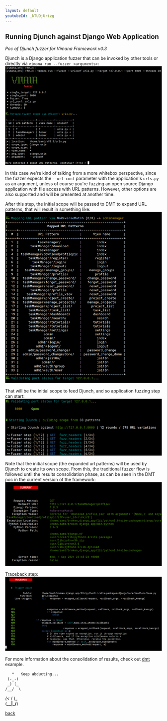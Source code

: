 ```yaml
---
layout: default
youtubeId: _kTUDjUrizg
---
```


## Running Djunch against Django Web Application

_Poc of Djunch fuzzer for Vimana Framework v0.3_

Djunch is a Django application fuzzer that can be invoked by other tools or directly via `vimana run --fuzzer <arguments>`:
![Alt text](https://github.com/s4dhulabs/s4dhulabs.github.io/blob/master/resources/imgs/run_fuzzer2.png?raw=true "VIMANAFRAMEWORK")

In this case we're kind of talking from a more whitebox perspective, since the fuzzer expects the `--url-conf` parameter with the application's `urls.py` as an argument, unless of course you're fuzzing an open source Django application with file access with URL patterns. However, other options are also supported and will be presented at another time.

After this step, the initial scope will be passed to DMT to expand URL patterns, that will result in something like:
![Alt text](https://github.com/s4dhulabs/s4dhulabs.github.io/blob/master/resources/imgs/run_fuzzer3.png?raw=true "VIMANAFRAMEWORK")

That will be the initial scope to feed Djunch, and so application fuzzing step can start:
![Alt text](https://github.com/s4dhulabs/s4dhulabs.github.io/blob/master/resources/imgs/run_fuzzer4.png?raw=true "VIMANAFRAMEWORK")

Note that the initial scope (the expanded url patterns) will be used by Djunch to create its own scope. From this, the traditional fuzzer flow is followed until the results consolidation phase, as can be seen in the DMT poc in the current version of the framework:
![Alt text](https://github.com/s4dhulabs/s4dhulabs.github.io/blob/master/resources/imgs/run_fuzzer_exception1.png?raw=true "VIMANAFRAMEWORK")

Traceback step:
![Alt text](https://github.com/s4dhulabs/s4dhulabs.github.io/blob/master/resources/imgs/run_fuzzer_exception_snipet1.png?raw=true "VIMANAFRAMEWORK")

For more information about the consolidation of results, check out [dmt](./siddhis/dmt.html) example.

       *   Keep abducting...  
     (-_-)       
     _) (_        
    /__/  \            
  _(<_   / )_          
 (__\_\_|_/__)                       




[back](./index.html)
